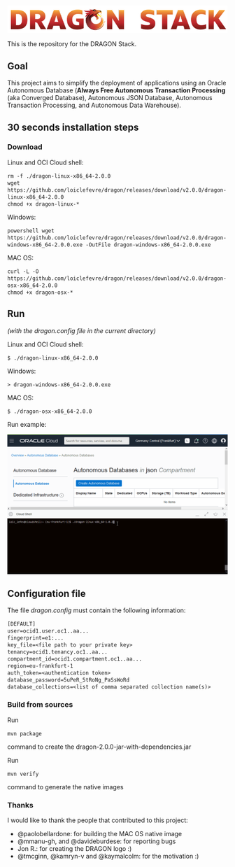 ![](./www/dragon_stack.png)

This is the repository for the DRAGON Stack.

## Goal
This project aims to simplify the deployment of applications using an Oracle Autonomous Database (__Always Free Autonomous Transaction Processing__ (aka Converged Database), Autonomous JSON Database, Autonomous Transaction Processing, and Autonomous Data Warehouse).

## 30 seconds installation steps

### Download
Linux and OCI Cloud shell:
```
rm -f ./dragon-linux-x86_64-2.0.0
wget https://github.com/loiclefevre/dragon/releases/download/v2.0.0/dragon-linux-x86_64-2.0.0
chmod +x dragon-linux-*
```
Windows:
```
powershell wget https://github.com/loiclefevre/dragon/releases/download/v2.0.0/dragon-windows-x86_64-2.0.0.exe -OutFile dragon-windows-x86_64-2.0.0.exe
```
MAC OS:
```
curl -L -O https://github.com/loiclefevre/dragon/releases/download/v2.0.0/dragon-osx-x86_64-2.0.0
chmod +x dragon-osx-*
```

## Run
*(with the dragon.config file in the current directory)*

Linux and OCI Cloud shell:
```
$ ./dragon-linux-x86_64-2.0.0
```

Windows:
```
> dragon-windows-x86_64-2.0.0.exe
```

MAC OS:
```
$ ./dragon-osx-x86_64-2.0.0
```

Run example:

![Run](./www/dragon_cloud_shell.gif)

## Configuration file
The file *dragon.config* must contain the following information:

```
[DEFAULT]
user=ocid1.user.oc1..aa...
fingerprint=e1:...
key_file=<file path to your private key>
tenancy=ocid1.tenancy.oc1..aa...
compartment_id=ocid1.compartment.oc1..aa...
region=eu-frankfurt-1
auth_token=<authentication token>
database_password=5uPeR_5tRoNg_PaSsWoRd
database_collections=<list of comma separated collection name(s)>
```

### Build from sources
Run 
```
mvn package
```
command to create the dragon-2.0.0-jar-with-dependencies.jar

Run
```
mvn verify
```
command to generate the native images

### Thanks
I would like to thank the people that contributed to this project:
- @paolobellardone: for building the MAC OS native image
- @mmanu-gh, and @davideburdese: for reporting bugs
- Jon R.: for creating the DRAGON logo :)
- @tmcginn, @kamryn-v and @kaymalcolm: for the motivation :) 

